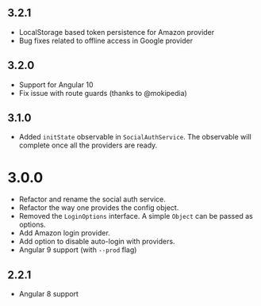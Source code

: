 ## 3.2.1
- LocalStorage based token persistence for Amazon provider
- Bug fixes related to offline access in Google provider

## 3.2.0
- Support for Angular 10
- Fix issue with route guards (thanks to @mokipedia)

## 3.1.0
- Added `initState` observable in `SocialAuthService`. The observable will complete once all the providers are ready.

# 3.0.0
- Refactor and rename the social auth service.
- Refactor the way one provides the config object.
- Removed the `LoginOptions` interface. A simple `Object` can be passed as options.
- Add Amazon login provider.
- Add option to disable auto-login with providers.
- Angular 9 support (with `--prod` flag)

## 2.2.1
- Angular 8 support
